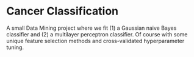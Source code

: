 # Cancer Classification
 A small Data Mining project where we fit (1) a Gaussian naive Bayes classifier and (2) a multilayer perceptron classifier. Of course with some unique feature selection methods and cross-validated hyperparameter tuning.
